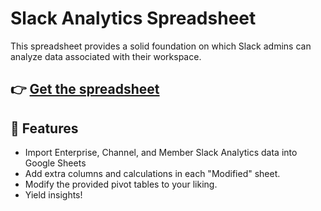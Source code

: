 # Slack Analytics Spreadsheet

This spreadsheet provides a solid foundation on which Slack admins can analyze data associated with their workspace.

## 👉 [Get the spreadsheet](https://docs.google.com/spreadsheets/d/1MUJqwXwN_qe7CHkGwYmuuwGzWjTI0pjKkX15VEhILmI/copy)

## 🔮 Features
- Import Enterprise, Channel, and Member Slack Analytics data into Google Sheets
- Add extra columns and calculations in each "Modified" sheet.
- Modify the provided pivot tables to your liking.
- Yield insights!
